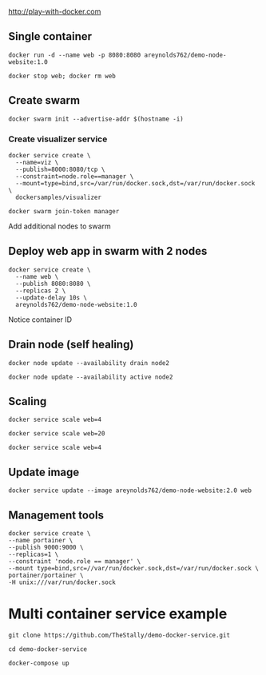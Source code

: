 http://play-with-docker.com

## Single container

`docker run -d --name web -p 8080:8080 areynolds762/demo-node-website:1.0`

`docker stop web; docker rm web`


## Create swarm

`docker swarm init --advertise-addr $(hostname -i)`

### Create visualizer service
```
docker service create \
  --name=viz \
  --publish=8000:8080/tcp \
  --constraint=node.role==manager \
  --mount=type=bind,src=/var/run/docker.sock,dst=/var/run/docker.sock \
  dockersamples/visualizer
```

`docker swarm join-token manager`
  
Add additional nodes to swarm

## Deploy web app in swarm with 2 nodes
```
docker service create \
  --name web \
  --publish 8080:8080 \
  --replicas 2 \
  --update-delay 10s \
  areynolds762/demo-node-website:1.0
```

Notice container ID


## Drain node (self healing)
`docker node update --availability drain node2`

`docker node update --availability active node2`

## Scaling

`docker service scale web=4`

`docker service scale web=20`

`docker service scale web=4`

## Update image
`docker service update --image areynolds762/demo-node-website:2.0 web`

## Management tools
```
docker service create \
--name portainer \
--publish 9000:9000 \
--replicas=1 \
--constraint 'node.role == manager' \
--mount type=bind,src=//var/run/docker.sock,dst=/var/run/docker.sock \
portainer/portainer \
-H unix:///var/run/docker.sock
```

# Multi container service example
`git clone https://github.com/TheStally/demo-docker-service.git`

`cd demo-docker-service`

`docker-compose up`
